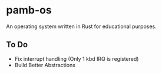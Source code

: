 # pamb-os

An operating system written in Rust for educational purposes.

## To Do

* Fix interrupt handling (Only 1 kbd IRQ is registered)
* Build Better Abstractions
